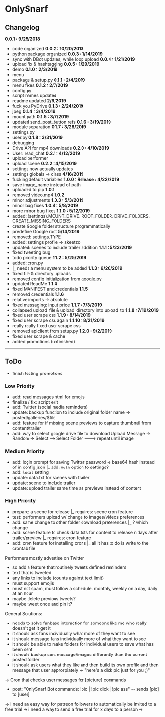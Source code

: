# OnlySnarf  

## Changelog  
**0.0.1 : 9/25/2018**
  - code organized
**0.0.2 : 10/20/2018**
  - python package organized
**0.0.3 : 1/14/2019**
  - sync with DBot updates; while loop upload
**0.0.4 : 1/21/2019**
  - upload fix & hashtagging
**0.0.5 : 1/29/2019**
  - demo
**0.1.0 : 2/3/2019**
  - menu
  - package & setup.py
**0.1.1 : 2/4/2019**
  - menu fixes
**0.1.2 : 2/7/2019**
  - config.py
  - script names updated
  - readme updated
  **2/9/2019**
  - fuck you PyDrive
**0.1.3 : 2/24/2019**
  - jpeg
**0.1.4 : 3/4/2019**
  - mount path
**0.1.5 : 3/7/2019**
  - updated send_post_button refs
**0.1.6 : 3/19/2019**
  - module separation
**0.1.7 : 3/28/2019**
  - settings.py
  - user.py
**0.1.8 : 3/31/2019**
  - debugging
  - Drive API for mp4 downloads
**0.2.0 : 4/10/2019**
  - User: read_chat
**0.2.1 : 4/12/2019**
  - upload performer
  - upload scene
**0.2.2 : 4/15/2019**
  - settings now actually updates
  - settings globals -> class
  **4/16/2019**
  - fucking default variables
**1.0.0 : Release : 4/22/2019**
  - save image_name instead of path
  - uploaded to pip
  **1.0.1**
  - removed video.mp4
  **1.0.2**
  - minor adjustments
  **1.0.3 : 5/3/2019**
  - minor bug fixes
  **1.0.4 : 5/8/2019**
  - more minor bug fixes
**1.1.0 : 5/12/2019**
  - added: (settings).MOUNT_DRIVE, ROOT_FOLDER, DRIVE_FOLDERS, CREATE_MISSING_FOLDERS
  - create Google folder structure programmatically
  - predefine Google root
  **5/14/2019**
  - removed: settings.TYPE
  - added: settings profile -> skeetzo
  - updated: scenes to include trailer addition
  **1.1.1 : 5/23/2019**
  - fixed tweeting bug
  - todo priority queue
  **1.1.2 : 5/25/2019**
  - added: cron.py
  - |_ needs a menu system to be added
  **1.1.3 : 6/26/2019**
  - fixed file & directory uploads
  - removed config initialization from google.py
  - updated ReadMe
  **1.1.4**
  - fixed MANIFEST and credentials
  **1.1.5**
  - removed credentials
  **1.1.6**
  - relative imports -> absolute
  - fixed messaging: input price
  **1.1.7 : 7/3/2019**
  - collapsed upload_file & upload_directory into upload_to
  **1.1.8 : 7/19/2019**
  - fixed user scrape css
  **1.1.9 : 8/14/2019**
  - fixed user scrape css again
  **1.1.10 : 8/21/2019**
  - really really fixed user scrape css
  - removed apiclient from setup.py
  **1.2.0 : 9/2/2019**
  - fixed user scrape & cache
  - added promotions (unfinished)

----------------------------------------

## ToDo
 - finish testing promotions

### Low Priority
  - add: read messages html for emojis
  - finalize / fix: script exit
  - add: Twitter (social media reminders)
  - update: backup function to include original folder name -> posted/galleries/$file
  - add: feature for if missing scene previews to capture thumbnail from content/trailer
  - add: way to select google drive file to download
    Upload
    Message
    -> Random
    -> Select
    --> Select Folder
    ---> repeat until image

### Medium Priority
  - add: login prompt for saving Twitter password -> base64 hash instead of in config.json
  |_ add: `Auth` option to settings?
  - add: `local` setting
  - update: data.txt for scenes with trailer
  - update: scene to include trailer
  - update: upload trailer same time as previews instead of content	

### High Priority
  - prepare: a scene for release
  |_ requires: scene cron feature
  - test: performers upload w/ change to images/videos preferences
  - add: same change to other folder download preferences
  |_ ? which change
  - add: scene feature to check data.txts for content to release n days after trailer/preview
  |_ requires: cron feature
  - add: cron feature for installing crons
  |_ all it has to do is write to the crontab file



Performers mostly advertise on Twitter
- so add a feature that routinely tweets defined reminders
- text that is tweeted
- any links to include (counts against text limit)
- must support emojis
- must not spam, must follow a schedule. monthly, weekly on a day, daily at an hour
- maybe delete previous tweets?
- maybe tweet once and pin it?


General Solutions:
- needs to solve fanbase interaction for someone like me who really doesn't get it get it
- it should ask fans individually what more of they want to see
- it should message fans individually more of what they want to see
- it should be able to make folders for individual users to save what has been sent
- it should backup sent message/images differently than the current posted folder
- it should ask users what they like and then build its own profile and then message that user approrpiately -> "here's a dick pic just for you ;)"


-> Cron that checks user messages for [picture] commands
- post: "OnlySnarf Bot commands: !pic | !pic dick | !pic ass"
-- sends [pic] to [user]


-> i need an easy way for patreon followers to automatically be invited to a free trial
-> i need a way to send a free trial for x days to a person
-> 